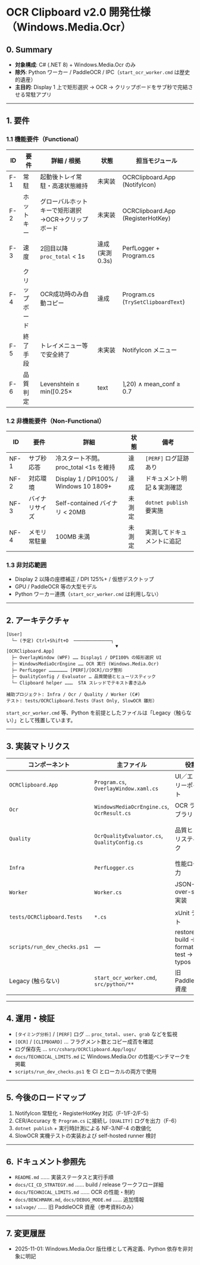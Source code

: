 # OCR Clipboard v2.0 開発仕様（Windows.Media.Ocr）

## 0. Summary

- **対象構成**: C# (.NET 8) + Windows.Media.Ocr のみ
- **除外**: Python ワーカー / PaddleOCR / IPC（`start_ocr_worker.cmd` は歴史的遺産）
- **主目的**: Display 1 上で矩形選択 → OCR → クリップボードをサブ秒で完結させる常駐アプリ

---

## 1. 要件

### 1.1 機能要件（Functional）

| ID | 要件 | 詳細 / 根拠 | 状態 | 担当モジュール |
|----|------|-------------|------|----------------|
| F-1 | 常駐 | 起動後トレイ常駐・高速状態維持 | 未実装 | OCRClipboard.App (NotifyIcon) |
| F-2 | ホットキー | グローバルホットキーで矩形選択→OCR→クリップボード | 未実装 | OCRClipboard.App (RegisterHotKey) |
| F-3 | 速度 | 2回目以降 `proc_total` < 1s | 達成 (実測 0.3s) | PerfLogger + Program.cs |
| F-4 | クリップボード | OCR成功時のみ自動コピー | 達成 | Program.cs (`TrySetClipboardText`) |
| F-5 | 終了手段 | トレイメニュー等で安全終了 | 未実装 | NotifyIcon メニュー |
| F-6 | 品質判定 | Levenshtein ≤ min(⌈0.25×|text|⌉,20) ∧ mean_conf ≥ 0.7 | ロジックのみ | Quality/OcrQualityEvaluator → Program.cs へ配線要 |

### 1.2 非機能要件（Non-Functional）

| ID | 要件 | 詳細 | 状態 | 備考 |
|----|------|------|------|------|
| NF-1 | サブ秒応答 | 冷スタート不問。proc_total <1s を維持 | 達成 | `[PERF]` ログ証跡あり |
| NF-2 | 対応環境 | Display 1 / DPI100% / Windows 10 1809+ | 達成 | ドキュメント明記 & 実測確認 |
| NF-3 | バイナリサイズ | Self-contained バイナリ < 20MB | 未測定 | `dotnet publish` 要実施 |
| NF-4 | メモリ常駐量 | 100MB 未満 | 未測定 | 実測してドキュメントに追記 |

### 1.3 非対応範囲

- Display 2 以降の座標補正 / DPI 125%+ / 仮想デスクトップ
- GPU / PaddleOCR 等の大型モデル
- Python ワーカー連携（`start_ocr_worker.cmd` は利用しない）

---

## 2. アーキテクチャ

```
[User]
  └─ (予定) Ctrl+Shift+O  ──────────────┐
                                         ▼
[OCRClipboard.App]
  ├─ OverlayWindow (WPF) …… Display1 / DPI100% の矩形選択 UI
  ├─ WindowsMediaOcrEngine …… OCR 実行 (Windows.Media.Ocr)
  ├─ PerfLogger ………………… [PERF]/[OCR]/ログ整形
  ├─ QualityConfig / Evaluator … 品質閾値とヒューリスティック
  └─ Clipboard helper ………  STA スレッドでテキスト書き込み

補助プロジェクト: Infra / Ocr / Quality / Worker (C#)
テスト: tests/OCRClipboard.Tests（Fast Only, SlowOCR 雛形）
```

`start_ocr_worker.cmd` 等、Python を前提としたファイルは「Legacy（触らない）」として残置しています。

---

## 3. 実装マトリクス

| コンポーネント | 主ファイル | 役割 | メモ |
|----------------|------------|------|------|
| `OCRClipboard.App` | `Program.cs`, `OverlayWindow.xaml.cs` | UI／エントリーポイント | 常駐・HK 未実装、ログはサブ秒達成 |
| `Ocr` | `WindowsMediaOcrEngine.cs`, `OcrResult.cs` | OCR ライブラリ | Timings 付き結果を返す |
| `Quality` | `OcrQualityEvaluator.cs`, `QualityConfig.cs` | 品質ヒューリスティック | CER/Band 設定を保持。Program.cs 未配線 |
| `Infra` | `PerfLogger.cs` | 性能ログ出力 | `[PERF]` `[OCR]` 形式を統一 |
| `Worker` | `Worker.cs` | JSON-over-stdin 実装 | テストで使用（FakeOcrEngine利用） |
| `tests/OCRClipboard.Tests` | `*.cs` | xUnit テスト | SlowOCR はテンプレート (Skip) |
| `scripts/run_dev_checks.ps1` | — | restore → build → format → test → typos | `check` エイリアス経由で実行 |
| Legacy (触らない) | `start_ocr_worker.cmd`, `src/python/**` | 旧 PaddleOCR 資産 | 現行ビルド対象外 |

---

## 4. 運用・検証

- `[タイミング分析]` / `[PERF]` ログ … `proc_total`、`user`、`grab` などを監視
- `[OCR]` / `[CLIPBOARD]` … フラグメント数とコピー成否を確認
- ログ保存先 … `src/csharp/OCRClipboard.App/logs/`
- `docs/TECHNICAL_LIMITS.md` に Windows.Media.Ocr の性能ベンチマークを掲載
- `scripts/run_dev_checks.ps1` を CI とローカルの両方で使用

---

## 5. 今後のロードマップ

1. NotifyIcon 常駐化・RegisterHotKey 対応（F-1/F-2/F-5）
2. CER/Accuracy を `Program.cs` に接続し `[QUALITY]` ログを出力（F-6）
3. `dotnet publish` + 実行時計測による NF-3/NF-4 の数値化
4. SlowOCR 実機テストの実装および self-hosted runner 検討

---

## 6. ドキュメント参照先

- `README.md` …… 実装ステータスと実行手順
- `docs/CI_CD_STRATEGY.md` …… build / release ワークフロー詳細
- `docs/TECHNICAL_LIMITS.md` …… OCR の性能・制約
- `docs/BENCHMARK.md`, `docs/DEBUG_MODE.md` …… 追加情報
- `salvage/` …… 旧 PaddleOCR 資産（参考資料のみ）

---

## 7. 変更履歴

- 2025-11-01: Windows.Media.Ocr 版仕様として再定義、Python 依存を非対象に明記
